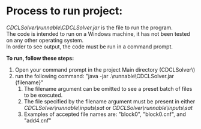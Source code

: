 # Process to run project:

*CDCLSolver\\runnable\\CDCLSolver.jar* is the file to run the program.  
The code is intended to run on a Windows machine, it has not been tested on any other operating system.  
In order to see output, the code must be run in a command prompt.

**To run, follow these steps:**
1) Open your command prompt in the project Main directory (CDCLSolver\\)
2) run the following command: "java -jar .\runnable\CDCLSolver.jar {filename}"
   1) The filename argument can be omitted to see a preset batch of files to  be executed.
   2) The file specified by the filename argument must be present in either
      *CDCLSolver\\runnable\\inputs\\sat* or 
      *CDCLSolver\\runnable\\inputs\\sat*
   3) Examples of accepted file names are: "block0", "block0.cnf", and "add4.cnf" 
